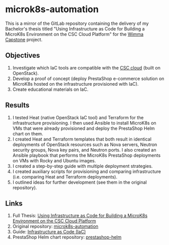 # microk8s-automation

This is a mirror of the GitLab repository containing the delivery of my Bachelor's thesis titled "Using Infrastructure as Code for Building a MicroK8s Environment on the CSC Cloud Platform" for the [Wimma Capstone](https://wimma-capstone.jamk.fi/) project. 

## Objectives

1. Investigate which IaC tools are compatible with the [CSC cloud](https://csc.fi/en/) (built on OpenStack).
2. Develop a proof of concept (deploy PrestaShop e-commerce solution on MicroK8s hosted on the infrastructure provisioned with IaC).
3. Create educational materials on IaC.

## Results

1. I tested Heat (native OpenStack IaC tool) and Terraform for the infrastructure provisioning. I then used Ansible to install MicroK8s on VMs that were already provisioned and deploy the PrestaShop Helm chart on them.
2. I created Heat and Terraform templates that both result in identical deployments of OpenStack resources such as Nova servers, Neutron security groups, Nova key pairs, and Neutron ports. I also created an Ansible playbook that performs the MicroK8s PrestaShop deployments on VMs with Rocky and Ubuntu images.
3. I created a step-by-step guide with multiple deployment strategies.
4. I created auxiliary scripts for provisioning and comparing infrastructure (i.e. comparing Heat and Terraform deployments).
5. I outlined ideas for further development (see them in the original repository).

## Links

1. Full Thesis: [Using Infrastructure as Code for Building a MicroK8s Environment on the CSC Cloud Platform](https://www.theseus.fi/handle/10024/894422)
2. Original repository: [microk8s-automation](https://gitlab.labranet.jamk.fi/presta-shop-development-release-x/microk8s-automation)
3. Guide: [Infrastructure as Code (IaC)](https://wimma-capstone.pages.labranet.jamk.fi/support-material/3.%20OPS/Production%20Platform/Guides%20and%20technologys/IaC/introduction/)
4. PrestaShop Helm chart repository: [prestashop-helm](https://github.com/leambeam/prestashop-helm)